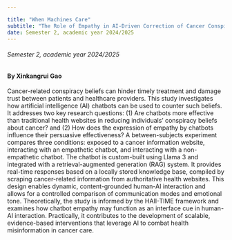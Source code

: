 ```yaml
---

title: "When Machines Care"
subtitle: "The Role of Empathy in AI-Driven Correction of Cancer Conspiracies"
date: Semester 2, academic year 2024/2025
---
```


###### Semester 2, academic year 2024/2025
#### By Xinkangrui Gao

Cancer-related conspiracy beliefs can hinder timely treatment and damage trust between patients and healthcare providers. This study investigates how artificial intelligence (AI) chatbots can be used to counter such beliefs. It addresses two key research questions: (1) Are chatbots more effective than traditional health websites in reducing individuals’ conspiracy beliefs about cancer? and (2) How does the expression of empathy by chatbots influence their persuasive effectiveness? A between-subjects experiment compares three conditions: exposed to a cancer information website, interacting with an empathetic chatbot, and interacting with a non-empathetic chatbot. The chatbot is custom-built using Llama 3 and integrated with a retrieval-augmented generation (RAG) system. It provides real-time responses based on a locally stored knowledge base, compiled by scraping cancer-related information from authoritative health websites. This design enables dynamic, content-grounded human-AI interaction and allows for a controlled comparison of communication modes and emotional tone. Theoretically, the study is informed by the HAII-TIME framework and examines how chatbot empathy may function as an interface cue in human-AI interaction. Practically, it contributes to the development of scalable, evidence-based interventions that leverage AI to combat health misinformation in cancer care.

